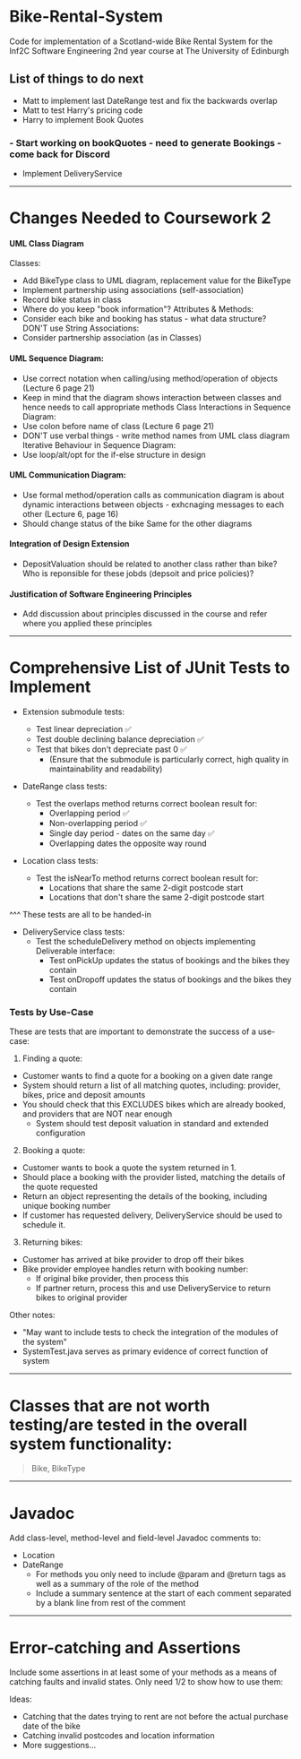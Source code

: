 # Bike-Rental-System
Code for implementation of a Scotland-wide Bike Rental System for the Inf2C Software Engineering 2nd year course at The University of Edinburgh

## List of things to do next
- Matt to implement last DateRange test and fix the backwards overlap
- Matt to test Harry's pricing code
- Harry to implement Book Quotes

### - Start working on bookQuotes - need to generate Bookings - come back for Discord
- Implement DeliveryService

- - - -
# Changes Needed to Coursework 2

#### UML Class Diagram
Classes:
* Add BikeType class to UML diagram, replacement value for the BikeType
* Implement partnership using associations (self-association)
* Record bike status in class
* Where do you keep "book information"?
Attributes & Methods:
* Consider each bike and booking has status - what data structure? DON'T use String
Associations:
* Consider partnership association (as in Classes)

#### UML Sequence Diagram:
* Use correct notation when calling/using method/operation of objects (Lecture 6 page 21)
* Keep in mind that the diagram shows interaction between classes and hence needs to call appropriate methods
Class Interactions in Sequence Diagram:
* Use colon before name of class (Lecture 6 page 21)
* DON'T use verbal things - write method names from UML class diagram
Iterative Behaviour in Sequence Diagram:
* Use loop/alt/opt for the if-else structure in design

#### UML Communication Diagram:
* Use formal method/operation calls as communication diagram is about dynamic interactions between objects - exhcnaging messages to each other (Lecture 6, page 16)
* Should change status of the bike
Same for the other diagrams

#### Integration of Design Extension
* DepositValuation should be related to another class rather than bike? Who is reponsible for these jobds (depsoit and price policies)?

#### Justification of Software Engineering Principles
* Add discussion about principles discussed in the course and refer where you applied these principles

- - - -

# Comprehensive List of JUnit Tests to Implement

* Extension submodule tests:
  * Test linear depreciation :white_check_mark:
  * Test double declining balance depreciation :white_check_mark:
  * Test that bikes don't depreciate past 0 :white_check_mark:
    * (Ensure that the submodule is particularly correct, high quality in maintainability and readability)
    
* DateRange class tests:
  * Test the overlaps method returns correct boolean result for:
    * Overlapping period :white_check_mark:
    * Non-overlapping period :white_check_mark:
    * Single day period - dates on the same day :white_check_mark:
    * Overlapping dates the opposite way round
    
* Location class tests:
  * Test the isNearTo method returns correct boolean result for:
    * Locations that share the same 2-digit postcode start
    * Locations that don't share the same 2-digit postcode start

^^^ These tests are all to be handed-in

* DeliveryService class tests:
  * Test the scheduleDelivery method on objects implementing Deliverable interface:
    * Test onPickUp updates the status of bookings and the bikes they contain
    * Test onDropoff updates the status of bookings and the bikes they contain

### Tests by Use-Case

These are tests that are important to demonstrate the success of a use-case:

1. Finding a quote:
  * Customer wants to find a quote for a booking on a given date range
  * System should return a list of all matching quotes, including: provider, bikes, price and deposit amounts
  * You should check that this EXCLUDES bikes which are already booked, and providers that are NOT near enough
    * System should test deposit valuation in standard and extended configuration
    
2. Booking a quote:
  * Customer wants to book a quote the system returned in 1.
  * Should place a booking with the provider listed, matching the details of the quote requested
  * Return an object representing the details of the booking, including unique booking number
  * If customer has requested delivery, DeliveryService should be used to schedule it.
  
3. Returning bikes:
  * Customer has arrived at bike provider to drop off their bikes
  * Bike provider employee handles return with booking number:
    * If original bike provider, then process this
    * If partner return, process this and use DeliveryService to return bikes to original provider

Other notes:
* "May want to include tests to check the integration of the modules of the system"
* SystemTest.java serves as primary evidence of correct function of system

- - - -

# Classes that are not worth testing/are tested in the overall system functionality:
> Bike, BikeType

- - - -

# Javadoc

Add class-level, method-level and field-level Javadoc comments to:

* Location
* DateRange
  * For methods you only need to include @param and @return tags as well as a summary of the role of the method
  * Include a summary sentence at the start of each comment separated by a blank line from rest of the comment
  
- - - -

# Error-catching and Assertions

Include some assertions in at least some of your methods as a means of catching faults and invalid states. Only need 1/2 to show how to use them:

Ideas:
* Catching that the dates trying to rent are not before the actual purchase date of the bike
* Catching invalid postcodes and location information
* More suggestions...
